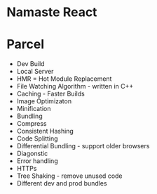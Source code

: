 # Namaste React



# Parcel
- Dev Build
- Local Server
- HMR = Hot Module Replacement
- File Watching Algorithm - written in C++
- Caching - Faster Builds
- Image Optimizaton
- Minification
- Bundling
- Compress
- Consistent Hashing
- Code Splitting
- Differential Bundling - support older browsers
- Diagonstic
- Error handling
- HTTPs
- Tree Shaking - remove unused code 
- Different dev and prod bundles